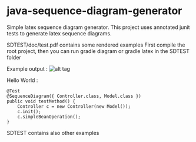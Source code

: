 java-sequence-diagram-generator
===============================
Simple latex sequence diagram generator. This project uses annotated junit tests to generate latex sequence diagrams.

SDTEST/doc/test.pdf contains  some rendered examples
First compile the root project, then you can run gradle diagram or gradle latex  in the SDTEST folder

Example output :
![alt tag](https://github.com/sherif181/java-sequence-diagram-generator/raw/master/example.png)

Hello World :
	
	@Test
	@SequenceDiagram({ Controller.class, Model.class })
	public void testMethod() {
		Controller c = new Controller(new Model());
		c.init();
		c.simpleBeanOperation();
	}


SDTEST contains also  other examples



